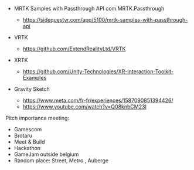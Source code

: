 - MRTK Samples with Passthrough API   com.MRTK.Passthrough
  - https://sidequestvr.com/app/5100/mrtk-samples-with-passthrough-api 

- VRTK 
  - https://github.com/ExtendRealityLtd/VRTK
 
- XRTK
  - https://github.com/Unity-Technologies/XR-Interaction-Toolkit-Examples
 
- Gravity Sketch
  - https://www.meta.com/fr-fr/experiences/1587090851394426/ 
  - https://www.youtube.com/watch?v=Q08knbCM23I 


Pitch importance meeting:
- Gamescom
- Brotaru
- Meet & Build
- Hackathon
- GameJam outside belgium
- Random place: Street, Metro , Auberge
